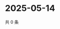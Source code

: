 # 2025-05-14

共 0 条

<!-- BEGIN ZHIHUVIDEO -->
<!-- 最后更新时间 Wed May 14 2025 14:16:26 GMT+0800 (China Standard Time) -->

<!-- END ZHIHUVIDEO -->
